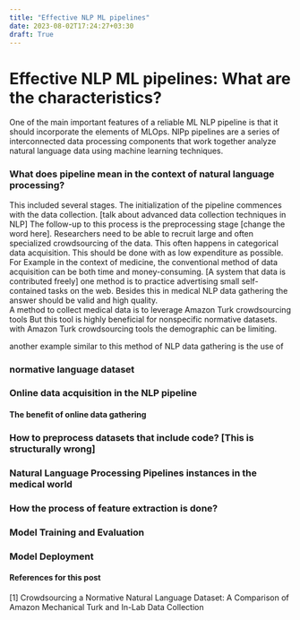 ```yaml
---
title: "Effective NLP ML pipelines"
date: 2023-08-02T17:24:27+03:30
draft: True
---
```


# Effective NLP ML pipelines: What are the characteristics? 

One of the main important features of a reliable ML NLP pipeline is that it should incorporate the elements of  MLOps. NlPp pipelines are a series of interconnected data processing components that work together
analyze natural language data using machine learning techniques. 

### What does pipeline mean in the context of natural language processing? 

This included several stages. The initialization of the pipeline commences with the data collection. [talk about advanced data collection techniques in NLP]
The follow-up to this process is the preprocessing stage [change the word here]. 
Researchers need to be able to recruit large and often specialized crowdsourcing of the data. This often happens in categorical data acquisition. This should be done with as low expenditure as possible. 
For Example in the context of medicine, the conventional method of data acquisition can be both time and money-consuming. [A system that data is contributed freely]
one method is to practice advertising small self-contained tasks on the web. Besides this in medical NLP data gathering the answer should be valid and high quality.  
A method to collect medical data is to leverage Amazon Turk crowdsourcing tools But this tool is highly beneficial for nonspecific normative datasets.  
with Amazon Turk crowdsourcing tools the demographic can be limiting. 


another example similar to this method of NLP data gathering is the use of 

### normative language dataset 


### Online data acquisition in the NLP pipeline  

#### The benefit of online data gathering 

### How to preprocess datasets that include code? [This is structurally wrong]



### Natural Language Processing Pipelines instances in the medical world 


### How the process of feature extraction is done? 

### Model Training and Evaluation


### Model Deployment 


#### References for this post
[1] Crowdsourcing a Normative Natural Language Dataset: A Comparison of Amazon Mechanical Turk and In-Lab Data Collection
